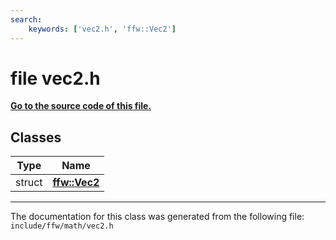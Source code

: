 ```yaml
---
search:
    keywords: ['vec2.h', 'ffw::Vec2']
---
```


# file vec2.h

**[Go to the source code of this file.](vec2_8h_source.md)**
## Classes

|Type|Name|
|-----|-----|
|struct|[**ffw::Vec2**](structffw_1_1_vec2.md)|




----------------------------------------
The documentation for this class was generated from the following file: `include/ffw/math/vec2.h`
